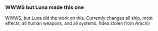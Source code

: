 ### WWWS but Luna made this one
WWWS, but Luna did the work on this. Currently changes all ship, most effects, all human weapons, and all systems.
(Idea stolen from Arachi)
